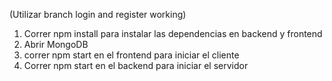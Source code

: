 (Utilizar branch login and register working)

1. Correr npm install para instalar las dependencias en backend y frontend
2. Abrir MongoDB
3. correr npm start en el frontend para iniciar el cliente
4. Correr npm start en el backend para iniciar el servidor

